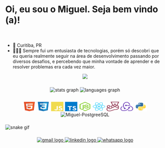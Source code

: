 <h1 align="left">Oi, eu sou o Miguel. Seja bem vindo (a)!</h1>

###

<br clear="both">

- 📍  Curitiba, PR
- 👨🏾‍💻 Sempre fui um entusiasta de tecnologias, porém só descobri que eu queria realmente seguir na área de desenvolvimento passando por diversos desafios, e percebendo que minha vontade de aprender e de resolver problemas era cada vez maior.

<div align="center">
  <img height="222" src="https://i.pinimg.com/originals/c6/33/c2/c633c20ede82f0e0ced7d570dbe3a1f3.gif"  />
</div>

###

<div align="center">
  <img src="https://github-readme-stats.vercel.app/api?hide_title=false&hide_rank=false&show_icons=true&include_all_commits=true&count_private=true&disable_animations=false&theme=dracula&locale=en&hide_border=false&username=miguelnatantomaz" height="150" alt="stats graph"  />
  <img src="https://github-readme-stats.vercel.app/api/top-langs?locale=en&hide_title=false&layout=compact&card_width=320&langs_count=5&theme=dracula&hide_border=false&username=miguelnatantomaz" height="150" alt="languages graph"  />
</div>

##

<div align="center">
   <img align="center" alt="Miguel-HTML" title="HTML" height="30" width="40" src="https://raw.githubusercontent.com/devicons/devicon/master/icons/html5/html5-original.svg">
    <img align="center" alt="Miguel-CSS" title="CSS" height="30" width="40" src="https://raw.githubusercontent.com/devicons/devicon/master/icons/css3/css3-original.svg">
    <img align="center" alt="Miguel-Js" title="JavaScript" height="30" width="40" src="https://raw.githubusercontent.com/devicons/devicon/master/icons/javascript/javascript-plain.svg">
    <img align="center" alt="Miguel-Ts" title="TypeScript" height="30" width="40" src="https://raw.githubusercontent.com/devicons/devicon/master/icons/typescript/typescript-plain.svg">
    <img align="center" alt="Miguel-NodeJS" title="NodeJS" height="30" width="40" src="https://raw.githubusercontent.com/devicons/devicon/master/icons/nodejs/nodejs-original.svg">
    <img align="center" alt="Miguel-React" title="React" height="30" width="40" src="https://raw.githubusercontent.com/devicons/devicon/master/icons/react/react-original.svg">
    <img align="center" alt="Miguel-Jest" title="Jest" height="30" width="40" src="https://raw.githubusercontent.com/devicons/devicon/master/icons/jest/jest-plain.svg">
    <img align="center" alt="Miguel-Redux" title="Redux" height="30" width="40" src="https://raw.githubusercontent.com/devicons/devicon/master/icons/redux/redux-original.svg">
    <img align="center" alt="Miguel-Python" title="Python" height="30" width="40" src="https://raw.githubusercontent.com/devicons/devicon/master/icons/python/python-original.svg">
    <img align="center" alt="Miguel-PostgreeSQL" title="PostgreeSQL" height="30" width="40" src="https://cdn.jsdelivr.net/gh/devicons/devicon/icons/postgresql/postgresql-original.svg">
</div>

###

 ![snake gif](https://github.com/miguelnatantomaz/miguelnatantomaz/blob/output/github-contribution-grid-snake.svg)

###

<div align="center">
  <a href="mailto:miguelnatantomaz@hotmail.com" target="_blank">
    <img src="https://img.shields.io/static/v1?message=Gmail&logo=gmail&label=&color=D14836&logoColor=white&labelColor=&style=for-the-badge" height="35" alt="gmail logo"  />
  </a>
  <a href="https://www.linkedin.com/in/miguel-natan-tomaz/" target="_blank">
    <img src="https://img.shields.io/static/v1?message=LinkedIn&logo=linkedin&label=&color=0077B5&logoColor=white&labelColor=&style=for-the-badge" height="35" alt="linkedin logo"  />
  </a>
  <a href="https://api.whatsapp.com/send?phone=5541996555095" target="_blank">
    <img src="https://img.shields.io/static/v1?message=Whatsapp&logo=whatsapp&label=&color=25D366&logoColor=white&labelColor=&style=for-the-badge" height="35" alt="whatsapp logo"  />
  </a>
</div>

###
